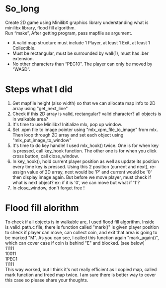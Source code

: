 # So_long
Create 2D game using MinilibX graphics library understanding what is minilibx library, flood fill algorithm.<br>
Run “make”, After getting program, pass mapfile as argument.<br>
+ A valid map structure must include 1 Player, at least 1 Exit, at least 1 Collectible.<br>
+ Must be rectangular, must be surrounded by wall(1), must has .ber extension.<br>
+ No other characters than “PEC10”. The player can only be moved by “WASD”.<br>

# Steps what I did
1. Get mapfile height (also width) so that we can allocate map info to 2D array using "get_next_line"
2. Check if this 2D array is valid, rectangular? valid character? all objects is in walkable area?
3. It's time to use Minilibx! Initialize mlx, pop up window.
4. Set .xpm file to image pointer using "mlx_xpm_file_to_image" from mlx. Then loop through 2D array and set each object using "mlx_put_image_to_window"
5. It's time to do key handle! I used mlx_hook() twice. One is for when key is pressed, call key_hook function. The other one is for when you click cross button, call close_window.
6. In key_hook(), hold current player position as well as update its position every time key is pressed. Using this 2 position (current and next), re-assign value of 2D array, next would be 'P' and current would be '0' then display image again. But before we move player, must check if what is next object? ex: if it is '0', we can move but what if '1'?
7. In close_window, don't forget free !

# Flood fill alorithm
To check if all objects is in walkable are, I used flood fill algorithm. Inside is_valid_path.c file, there is function called "mark()" is given player position to check if player can move, can collect coin, and exit that area is going to be marked "M". As you can see, I called this function again "mark_again()", which can cover case if coin is behind "E" and blocked. (see below)<br>
11111<br>
10011<br>
1PEC1<br>
11111<br>
This way worked, but I think it's not really efficient as I copied map, called mark function and freed map twice. I am sure there is better way to cover this case so please share your thoughts.
